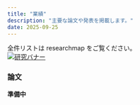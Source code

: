 ```yaml
---
title: "業績"
description: "主要な論文や発表を掲載します。"
date: 2025-09-25
---
```

  
全件リストは researchmap をご覧ください。  
[![研究バナー](/img/project-banner.png)](https://researchmap.jp/miho_1991)  
  
### 論文  
**準備中**  

